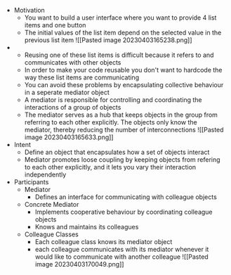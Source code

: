 - Motivation
	- You want to build a user interface where you want to provide 4 list items and one button
	- The initial values of the list item depend on the selected value in the previous list item
![[Pasted image 20230403165238.png]]
- 	
	 - Reusing one of these list items is difficult because it refers to and communicates with other objects
	 - In order to make your code reusable you don't want to hardcode the way these list items are communicating
	 - You can avoid these problems by encapsulating collective behaviour in a seperate mediator object
	 - A mediator is responsible for controlling and coordinating the interactions of a group of objects
	- The mediator serves as a hub that keeps objects in the group from referring to each other explicitly. The objects only know the mediator, thereby reducing the number of interconnections
![[Pasted image 20230403165633.png]]
- Intent 
	- Define an object that encapsulates how a set of objects interact
	- Mediator promotes loose coupling by keeping objects from refering to each other explicitly, and it lets you vary their interaction independently
- Participants
	- Mediator
		- Defines an interface for communicating with colleague objects
	- Concrete Mediator
		- Implements cooperative behaviour by coordinating colleague objects
		- Knows and maintains its colleagues
	- Colleague Classes
		- Each colleague class knows its mediator object
		- each colleague communicates with its mediator whenever it would like to communicate with another colleague
![[Pasted image 20230403170049.png]]
